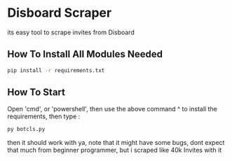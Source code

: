 # Disboard Scraper

its easy tool to scrape invites from Disboard

## How To Install All Modules Needed
```bash
pip install -r requirements.txt
```

## How To Start
Open 'cmd', or 'powershell', then use the above command ^ to install the requirements, then type :
```bash
py botcls.py
```
then it should work with ya, note that it might have some bugs, dont expect that much from beginner programmer, but i scraped like 40k Invites with it
